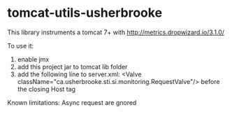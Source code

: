 # tomcat-utils-usherbrooke
This library instruments a tomcat 7+ with http://metrics.dropwizard.io/3.1.0/

To use it:

1. enable jmx
2. add this project jar to tomcat lib folder
3. add the following line to server.xml: &lt;Valve className="ca.usherbrooke.sti.si.monitoring.RequestValve"/&gt; before the closing Host tag


Known limitations:
Async request are gnored


